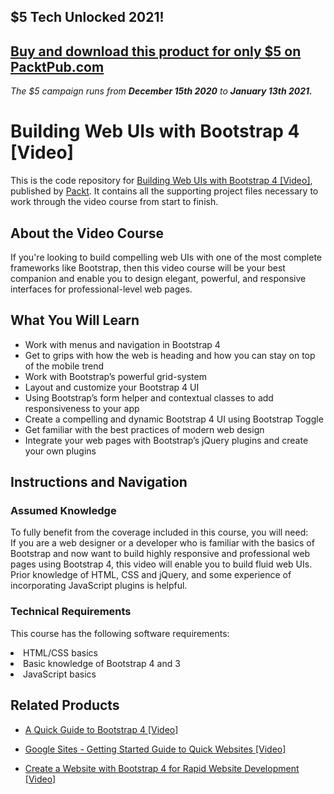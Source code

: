## $5 Tech Unlocked 2021!
[Buy and download this product for only $5 on PacktPub.com](https://www.packtpub.com/)
-----
*The $5 campaign         runs from __December 15th 2020__ to __January 13th 2021.__*

# Building Web UIs with Bootstrap 4 [Video]
This is the code repository for [Building Web UIs with Bootstrap 4 [Video]](https://www.packtpub.com/web-development/building-web-uis-bootstrap-4-video?utm_source=github&utm_medium=repository&utm_campaign=9781788396134), published by [Packt](https://www.packtpub.com/?utm_source=github). It contains all the supporting project files necessary to work through the video course from start to finish.
## About the Video Course
If you're looking to build compelling web UIs with one of the most complete frameworks like Bootstrap, then this video course will be your best companion and enable you to design elegant, powerful, and responsive interfaces for professional-level web pages.
		

<H2>What You Will Learn</H2>
<DIV class=book-info-will-learn-text>
<UL>
<LI>Work with menus and navigation in Bootstrap 4 
<LI>Get to grips with how the web is heading and how you can stay on top of the mobile trend
<LI>Work with Bootstrap’s powerful grid-system
<LI>Layout and customize your Bootstrap 4 UI
<LI>Using Bootstrap’s form helper and contextual classes to add responsiveness to your app 
<LI>Create a compelling and dynamic Bootstrap 4 UI using Bootstrap Toggle
<LI>Get familiar with the best practices of modern web design
<LI>Integrate your web pages with Bootstrap’s jQuery plugins and create your own plugins</LI></UL></DIV>

## Instructions and Navigation
### Assumed Knowledge
To fully benefit from the coverage included in this course, you will need:<br/>
If you are a web designer or a developer who is familiar with the basics of Bootstrap and now want to build highly responsive and professional web pages using Bootstrap 4, this video will enable you to build fluid web UIs. Prior knowledge of HTML, CSS and jQuery, and some experience of incorporating JavaScript plugins is helpful.
### Technical Requirements
This course has the following software requirements:<br/>
<LI>HTML/CSS basics
<LI>Basic knowledge of Bootstrap 4 and 3
<LI>JavaScript basics



## Related Products
* [A Quick Guide to Bootstrap 4 [Video]](https://www.packtpub.com/web-development/quick-guide-bootstrap-4-video?utm_source=github&utm_medium=repository&utm_campaign=9781789616415)

* [Google Sites - Getting Started Guide to Quick Websites [Video]](https://www.packtpub.com/application-development/google-sites-getting-started-guide-quick-websites-video?utm_source=github&utm_medium=repository&utm_campaign=9781789614961)

* [Create a Website with Bootstrap 4 for Rapid Website Development [Video]](https://www.packtpub.com/web-development/create-website-bootstrap-4-rapid-website-development-video?utm_source=github&utm_medium=repository&utm_campaign=9781789610321)

